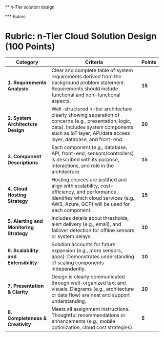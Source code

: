 ** *n-Tier* solution design

*** Rubric

# Rubric: n-Tier Cloud Solution Design (100 Points)

| **Category**                    | **Criteria**                                                                                                                                 | **Points** |
|--------------------------------|----------------------------------------------------------------------------------------------------------------------------------------------|------------|
| **1. Requirements Analysis**   | Clear and complete table of system requirements derived from the background problem statement. Requirements should include functional and non-functional aspects. | **15**     |
| **2. System Architecture Design** | Well-structured n-tier architecture clearly showing separation of concerns (e.g., presentation, logic, data). Includes system components such as IoT layer, API/data access layer, database, and front-end. | **20**     |
| **3. Component Descriptions**  | Each component (e.g., database, API, front-end, sensors/controllers) is described with its purpose, interactions, and role in the architecture. | **15**     |
| **4. Cloud Hosting Strategy**  | Hosting choices are justified and align with scalability, cost-efficiency, and performance. Identifies which cloud services (e.g., AWS, Azure, GCP) will be used for each component. | **15**     |
| **5. Alerting and Monitoring Strategy** | Includes details about thresholds, alert delivery (e.g., email), and failover detection for offline sensors or system delays. | **10**     |
| **6. Scalability and Extensibility** | Solution accounts for future expansion (e.g., more sensors, apps). Demonstrates understanding of scaling components independently. | **10**     |
| **7. Presentation & Clarity**  | Design is clearly communicated through well-organized text and visuals. Diagrams (e.g., architecture or data flow) are neat and support understanding. | **10**     |
| **8. Completeness & Creativity** | Meets all assignment instructions. Thoughtful recommendations or enhancements (e.g., mobile optimization, cloud cost strategies). | **5**      |

